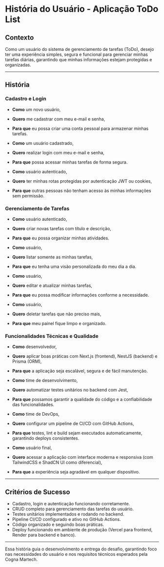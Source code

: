 # História do Usuário - Aplicação ToDo List

## Contexto

Como um usuário do sistema de gerenciamento de tarefas (ToDo), desejo ter uma experiência simples, segura e funcional para gerenciar minhas tarefas diárias, garantindo que minhas informações estejam protegidas e organizadas.

---

## História

### Cadastro e Login

- **Como** um novo usuário,  
- **Quero** me cadastrar com meu e-mail e senha,  
- **Para que** eu possa criar uma conta pessoal para armazenar minhas tarefas.

- **Como** um usuário cadastrado,  
- **Quero** realizar login com meu e-mail e senha,  
- **Para que** possa acessar minhas tarefas de forma segura.

- **Como** usuário autenticado,  
- **Quero** ter minhas rotas protegidas por autenticação JWT ou cookies,  
- **Para que** outras pessoas não tenham acesso às minhas informações sem permissão.

### Gerenciamento de Tarefas

- **Como** usuário autenticado,  
- **Quero** criar novas tarefas com título e descrição,  
- **Para que** eu possa organizar minhas atividades.

- **Como** usuário,  
- **Quero** listar somente as minhas tarefas,  
- **Para que** eu tenha uma visão personalizada do meu dia a dia.

- **Como** usuário,  
- **Quero** editar e atualizar minhas tarefas,  
- **Para que** eu possa modificar informações conforme a necessidade.

- **Como** usuário,  
- **Quero** deletar tarefas que não preciso mais,  
- **Para que** meu painel fique limpo e organizado.

### Funcionalidades Técnicas e Qualidade

- **Como** desenvolvedor,  
- **Quero** aplicar boas práticas com Next.js (frontend), NestJS (backend) e Prisma (ORM),  
- **Para que** a aplicação seja escalável, segura e de fácil manutenção.

- **Como** time de desenvolvimento,  
- **Quero** automatizar testes unitários no backend com Jest,  
- **Para que** possamos garantir a qualidade do código e a confiabilidade das funcionalidades.

- **Como** time de DevOps,  
- **Quero** configurar um pipeline de CI/CD com GitHub Actions,  
- **Para que** testes, lint e build sejam executados automaticamente, garantindo deploys consistentes.

- **Como** usuário final,  
- **Quero** acessar a aplicação com interface moderna e responsiva (com TailwindCSS e ShadCN UI como diferencial),  
- **Para que** a experiência seja agradável em qualquer dispositivo.

---

## Critérios de Sucesso

- Cadastro, login e autenticação funcionando corretamente.  
- CRUD completo para gerenciamento das tarefas do usuário.  
- Testes unitários implementados e rodando no backend.  
- Pipeline CI/CD configurado e ativo no GitHub Actions.  
- Código organizado e seguindo boas práticas.  
- Deploy funcionando em ambiente de produção (Vercel para frontend, Render para backend e banco).

---

Essa história guia o desenvolvimento e entrega do desafio, garantindo foco nas necessidades do usuário e nos requisitos técnicos esperados pela Cogna Martech.
